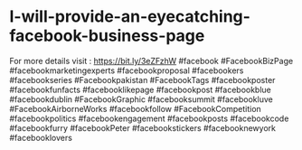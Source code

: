 # I-will-provide-an-eyecatching-facebook-business-page
 For more details visit : https://bit.ly/3eZFzhW    #facebook #FacebookBizPage #facebookmarketingexperts #facebookproposal #facebookers #facebookseries  #Facebookpakistan #FacebookTags #facebookposter #facebookfunfacts #facebooklikepage #facebookpost #facebookblue  #facebookdublin #FacebookGraphic #facebooksummit #facebookluve #FacebookAirborneWorks #facebookfollow  #FacebookCompetition #facebookpolitics #facebookengagement #facebookposts #facebookcode #facebookfurry #facebookPeter  #facebookstickers #facebooknewyork #facebooklovers
